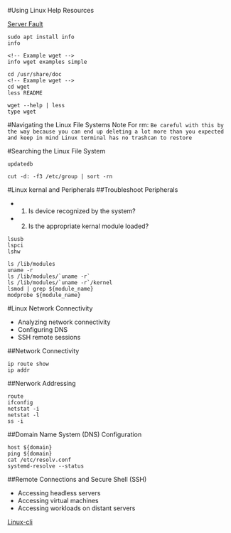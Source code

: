 #Using Linux Help Resources

[Server Fault](https://serverfault.com/questions/tagged/linux)

```
sudo apt install info
info

<!-- Example wget -->
info wget examples simple
```

```
cd /usr/share/doc
<!-- Example wget -->
cd wget
less README
```

```
wget --help | less
type wget
```

#Navigating the Linux File Systems
Note For rm: `Be careful with this by the way because you can end up deleting a lot more than you expected and keep in mind Linux terminal has no trashcan to restore`

#Searching the Linux File System
```
updatedb
```
```
cut -d: -f3 /etc/group | sort -rn
```

#Linux kernal and Peripherals
##Troubleshoot Peripherals
- 1. Is device recognized by the system?
- 2. Is the appropriate kernal module loaded?
```
lsusb
lspci
lshw
```
```
ls /lib/modules
uname -r
ls /lib/modules/`uname -r`
ls /lib/modules/`uname -r`/kernel
lsmod | grep ${module_name}
modprobe ${module_name}
```

#Linux Network Connectivity
- Analyzing network connectivity
- Configuring DNS
- SSH remote sessions

##Network Connectivity
```
ip route show
ip addr
```
##Nerwork Addressing
```
route
ifconfig
netstat -i
netstat -l
ss -i 
```
##Domain Name System (DNS) Configuration
```
host ${domain}
ping ${domain}
cat /etc/resolv.conf
systemd-resolve --status
```
##Remote Connections and Secure Shell (SSH)
- Accessing headless servers
- Accessing virtual machines
- Accessing workloads on distant servers

[Linux-cli](https://bootstrap-it.com/linux-cli)
